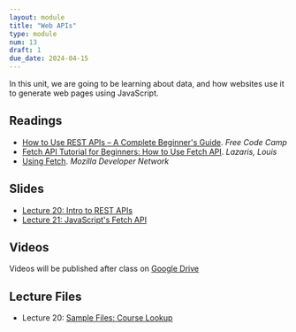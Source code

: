 ```yaml
---
layout: module
title: "Web APIs"
type: module
num: 13
draft: 1
due_date: 2024-04-15
---
```


In this unit, we are going to be learning about data, and how websites use it to generate web pages using JavaScript.


## Readings
* <a href="https://www.freecodecamp.org/news/how-to-use-rest-api/" target="_blank">How to Use REST APIs – A Complete Beginner's Guide</a>. <em>Free Code Camp</em>  
* <a href="https://www.codeinwp.com/blog/fetch-api-tutorial-for-beginners/" target="_blank">Fetch API Tutorial for Beginners: How to Use Fetch API</a>. <em>Lazaris, Louis</em>  
* <a href="https://developer.mozilla.org/en-US/docs/Web/API/Fetch_API/Using_Fetch" target="_blank">Using Fetch</a>. <em>Mozilla Developer Network</em>  


## Slides
* <a href="https://docs.google.com/presentation/d/1wq3Dlx7v7KDO74Pv5DcVwiymdwlHoaGwLie3ZNJ1198/edit?usp=sharing" target="_blank">Lecture 20: Intro to REST APIs</a>
* <a href="https://docs.google.com/presentation/d/1AagOpkQAO8otvKt5u9RfQKTseoOU9UdvL1TyFH1zKP4/edit?usp=sharing" target="_blank">Lecture 21: JavaScript's Fetch API</a>


## Videos
Videos will be published after class on <a href="https://drive.google.com/drive/folders/1Ym8GBef1YiuwanRfXkqdD55_EpgE7c4E" target="_blank">Google Drive</a>

## Lecture Files
* Lecture 20: <a href="/spring2024/course-files/lectures/lecture20.zip">Sample Files: Course Lookup</a>